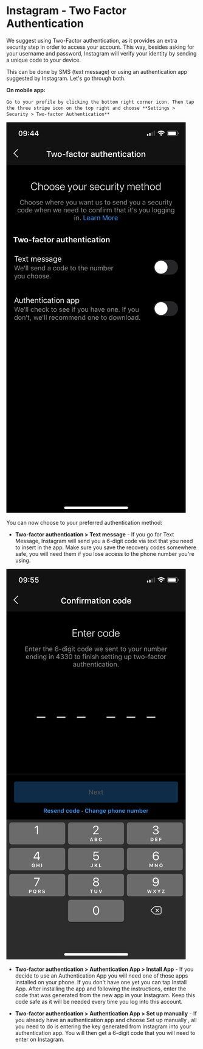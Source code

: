 # Instagram - Two Factor Authentication

We suggest using Two-Factor authentication, as it provides an extra security step in order to access your account. This way, besides asking for your username and password, Instagram will verify your identity by sending a unique code to your device.

This can be done by SMS (text message) or using an authentication app suggested by Instagram. Let's go through both.

**On mobile app:**

    Go to your profile by clicking the bottom right corner icon. Then tap the three stripe icon on the top right and choose **Settings > Security > Two-factor Authentication**

![Two Step Auth](../images/Instagram/instagram-twofactor-1.png?raw=true)

You can now choose to your preferred authentication method:

* **Two-factor authentication > Text message** - If you go for Text Message, Instagram will send you a 6-digit code via text that you need to insert in the app. Make sure you save the recovery codes somewhere safe, you will need them if you lose access to the phone number you're using.

![Two Step Auth 2](../images/Instagram/instagram-twofactor-2.png?raw=true)

* **Two-factor authentication > Authentication App > Install App** - If you decide to use an Authentication App you will need one of those apps installed on your phone. If you don't have one yet you can tap Install App. After installing the app and following the instructions, enter the code that was generated from the new app in your Instagram. Keep this code safe as it will be needed every time you log into this account.

* **Two-factor authentication > Authentication App > Set up manually** - If you already have an authentication app and choose Set up manually , all you need to do is entering the key generated from Instagram into your authentication app. You will then get a 6-digit code that you will need to enter on Instagram.